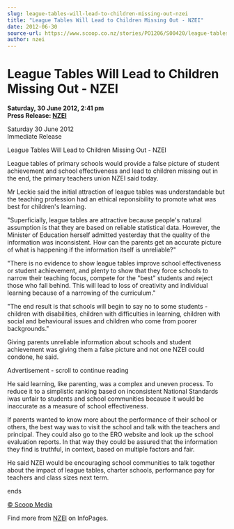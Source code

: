 ```yaml
---
slug: league-tables-will-lead-to-children-missing-out-nzei
title: "League Tables Will Lead to Children Missing Out - NZEI"
date: 2012-06-30
source-url: https://www.scoop.co.nz/stories/PO1206/S00420/league-tables-will-lead-to-children-missing-out-nzei.htm
author: nzei
---
```

League Tables Will Lead to Children Missing Out - NZEI
======================================================

**Saturday, 30 June 2012, 2:41 pm**  
**Press Release: [NZEI](https://info.scoop.co.nz/NZEI)**

Saturday 30 June 2012  
Immediate Release

League Tables Will Lead to Children Missing Out - NZEI

League tables of primary schools would provide a false picture of student achievement and school effectiveness and lead to children missing out in the end, the primary teachers union NZEI said today.

Mr Leckie said the initial attraction of league tables was understandable but the teaching profession had an ethical reponsibility to promote what was best for children's learning.

\"Superficially, league tables are attractive because people's natural assumption is that they are based on reliable statistical data. However, the Minister of Education herself admitted yesterday that the quality of the information was inconsistent. How can the parents get an accurate picture of what is happening if the information itself is unreliable?"

"There is no evidence to show league tables improve school effectiveness or student achievement, and plenty to show that they force schools to narrow their teaching focus, compete for the "best" students and reject those who fall behind. This will lead to loss of creativity and individual learning because of a narrowing of the curriculum."

"The end result is that schools will begin to say no to some students - children with disabilities, children with difficulties in learning, children with social and behavioural issues and children who come from poorer backgrounds."

Giving parents unreliable information about schools and student achievement was giving them a false picture and not one NZEI could condone, he said.

Advertisement - scroll to continue reading





He said learning, like parenting, was a complex and uneven process. To reduce it to a simplistic ranking based on inconsistent National Standards iwas unfair to students and school communities because it would be inaccurate as a measure of school effectiveness.

If parents wanted to know more about the performance of their school or others, the best way was to visit the school and talk with the teachers and principal. They could also go to the ERO website and look up the school evaluation reports. In that way they could be assured that the information they find is truthful, in context, based on multiple factors and fair.

He said NZEI would be encouraging school communities to talk together about the impact of league tables, charter schools, performance pay for teachers and class sizes next term.

ends

[© Scoop Media](http://www.scoop.co.nz/about/terms.html)

Find more from [NZEI](https://info.scoop.co.nz/NZEI) on InfoPages.